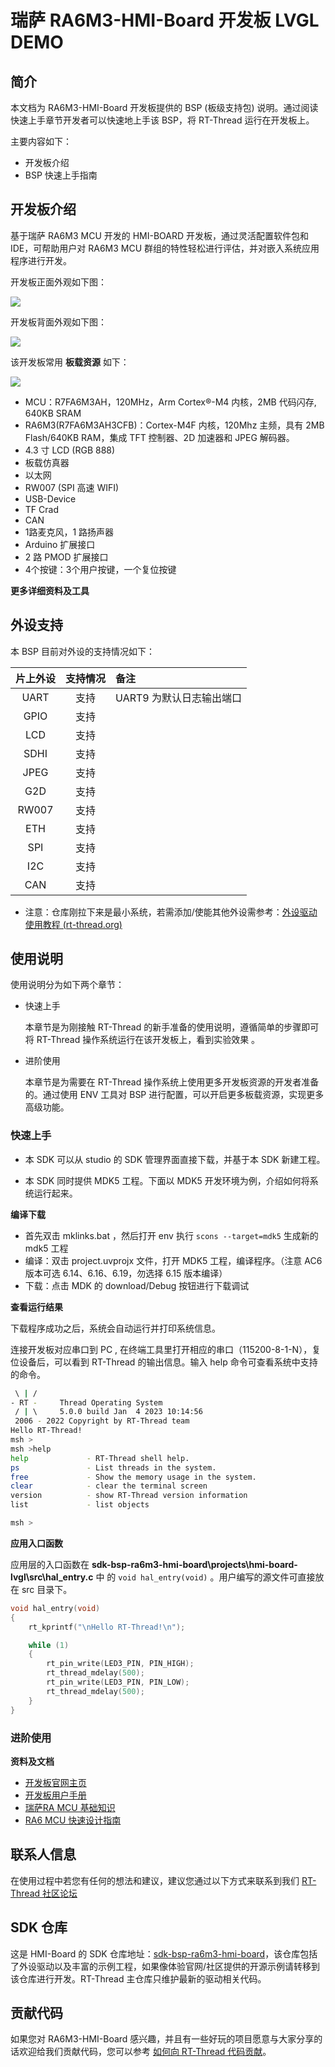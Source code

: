 # 瑞萨 RA6M3-HMI-Board 开发板 LVGL DEMO

## 简介

本文档为 RA6M3-HMI-Board 开发板提供的 BSP (板级支持包) 说明。通过阅读快速上手章节开发者可以快速地上手该 BSP，将 RT-Thread 运行在开发板上。

主要内容如下：

- 开发板介绍
- BSP 快速上手指南

## 开发板介绍

基于瑞萨 RA6M3 MCU 开发的 HMI-BOARD 开发板，通过灵活配置软件包和 IDE，可帮助用户对 RA6M3 MCU 群组的特性轻松进行评估，并对嵌入系统应用程序进行开发。

开发板正面外观如下图： 

![](../project_0/docs/picture/front.png)

开发板背面外观如下图： 

![](../project_0/docs/picture/back.png)

该开发板常用 **板载资源** 如下：

![](../project_0/docs/picture/resources.png)

- MCU：R7FA6M3AH，120MHz，Arm Cortex®-M4 内核，2MB 代码闪存, 640KB SRAM
- RA6M3(R7FA6M3AH3CFB)：Cortex-M4F 内核，120Mhz 主频，具有 2MB Flash/640KB RAM，集成 TFT 控制器、2D 加速器和 JPEG 解码器。
- 4.3 寸 LCD (RGB 888)
- 板载仿真器
- 以太网
- RW007 (SPI 高速 WIFI)
- USB-Device
- TF Crad
- CAN
- 1路麦克风，1 路扬声器
- Arduino 扩展接口
- 2 路 PMOD 扩展接口
- 4个按键：3个用户按键，一个复位按键

**更多详细资料及工具**

## 外设支持

本 BSP 目前对外设的支持情况如下：

| **片上外设** | **支持情况** | **备注**                 |
| :----------: | :----------: | :----------------------- |
|     UART     |     支持     | UART9 为默认日志输出端口 |
|     GPIO     |     支持     |                          |
|     LCD      |     支持     |                          |
|     SDHI     |     支持     |                          |
|     JPEG     |     支持     |                          |
|     G2D      |     支持     |                          |
|    RW007     |     支持     |                          |
|     ETH      |     支持     |                          |
|     SPI      |     支持     |                          |
|     I2C      |     支持     |                          |
|     CAN      |     支持     |                          |

* 注意：仓库刚拉下来是最小系统，若需添加/使能其他外设需参考：[外设驱动使用教程 (rt-thread.org)](https://www.rt-thread.org/document/site/#/rt-thread-version/rt-thread-standard/tutorial/make-bsp/renesas-ra/RA系列BSP外设驱动使用教程)

## 使用说明

使用说明分为如下两个章节：

- 快速上手

    本章节是为刚接触 RT-Thread 的新手准备的使用说明，遵循简单的步骤即可将 RT-Thread 操作系统运行在该开发板上，看到实验效果 。

- 进阶使用

    本章节是为需要在 RT-Thread 操作系统上使用更多开发板资源的开发者准备的。通过使用 ENV 工具对 BSP 进行配置，可以开启更多板载资源，实现更多高级功能。


### 快速上手

- 本 SDK 可以从 studio 的 SDK 管理界面直接下载，并基于本 SDK 新建工程。

- 本 SDK 同时提供 MDK5 工程。下面以 MDK5 开发环境为例，介绍如何将系统运行起来。

**编译下载**

- 首先双击 mklinks.bat ，然后打开 env 执行 `scons --target=mdk5` 生成新的 mdk5 工程
- 编译：双击 project.uvprojx 文件，打开 MDK5 工程，编译程序。（注意 AC6 版本可选 6.14、6.16、6.19，勿选择 6.15 版本编译）
- 下载：点击 MDK 的 download/Debug 按钮进行下载调试

**查看运行结果**

下载程序成功之后，系统会自动运行并打印系统信息。

连接开发板对应串口到 PC , 在终端工具里打开相应的串口（115200-8-1-N），复位设备后，可以看到 RT-Thread 的输出信息。输入 help 命令可查看系统中支持的命令。

```bash
 \ | /
- RT -     Thread Operating System
 / | \     5.0.0 build Jan  4 2023 10:14:56
 2006 - 2022 Copyright by RT-Thread team
Hello RT-Thread!
msh >
msh >help
help             - RT-Thread shell help.
ps               - List threads in the system.
free             - Show the memory usage in the system.
clear            - clear the terminal screen
version          - show RT-Thread version information
list             - list objects

msh > 
```

**应用入口函数**

应用层的入口函数在 **sdk-bsp-ra6m3-hmi-board\projects\hmi-board-lvgl\src\hal_entry.c** 中 的 `void hal_entry(void)` 。用户编写的源文件可直接放在 src 目录下。

```c
void hal_entry(void)
{
    rt_kprintf("\nHello RT-Thread!\n");

    while (1)
    {
        rt_pin_write(LED3_PIN, PIN_HIGH);
        rt_thread_mdelay(500);
        rt_pin_write(LED3_PIN, PIN_LOW);
        rt_thread_mdelay(500);
    }
}
```

### 进阶使用

**资料及文档**

- [开发板官网主页](https://www2.renesas.cn/cn/zh/products/microcontrollers-microprocessors/ra-cortex-m-mcus/cpk-ra6m4-evaluation-board)
- [开发板用户手册](https://www2.renesas.cn/cn/zh/document/mah/1527156?language=zh&r=1527191)
- [瑞萨RA MCU 基础知识](https://www2.renesas.cn/cn/zh/document/gde/1520091)
- [RA6 MCU 快速设计指南](https://www2.renesas.cn/cn/zh/document/apn/ra6-quick-design-guide)

## 联系人信息

在使用过程中若您有任何的想法和建议，建议您通过以下方式来联系到我们  [RT-Thread 社区论坛](https://club.rt-thread.org/)

## SDK 仓库

这是 HMI-Board 的 SDK 仓库地址：[sdk-bsp-ra6m3-hmi-board](https://github.com/RT-Thread-Studio/sdk-bsp-ra6m3-hmi-board)，该仓库包括了外设驱动以及丰富的示例工程，如果像体验官网/社区提供的开源示例请转移到该仓库进行开发。RT-Thread 主仓库只维护最新的驱动相关代码。

## 贡献代码

如果您对  RA6M3-HMI-Board 感兴趣，并且有一些好玩的项目愿意与大家分享的话欢迎给我们贡献代码，您可以参考 [如何向 RT-Thread 代码贡献](https://www.rt-thread.org/document/site/#/rt-thread-version/rt-thread-standard/development-guide/github/github)。